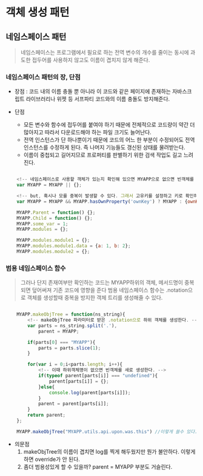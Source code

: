 # 객체 생성 패턴

## 네임스페이스 패턴
> 네임스페이스는 프로그램에서 필요로 하는 전역 변수의 개수를 줄이는 동시에 과도한 접두어를 사용하지 않고도 이름이 겹치지 않게 해준다.

### 네임스페이스 패턴의 장, 단점
* 장점 : 코드 내의 이름 충돌 뿐 아니라 이 코드와 같은 페이지에 존재하는 자바스크립트 라이브러리나 위젯 등 서프파티 코드와의 이름 충돌도 방지해준다.

* 단점  
    - 모든 변수와 함수에 접두어를 붙여야 하기 때문에 전체적으로 코드량이 약간 더 많아지고 따라서 다운로드해야 하는 파일 크기도 늘어난다.
    - 전역 인스턴스가 단 하나뿐이기 때문에 코드의 어느 한 부분이 수정되어도 전역 인스턴스를 수정하게 된다. 즉 나머지 기능들도 갱신된 상태를 물려받는다.
    - 이름이 중첩되고 길어지므로 프로퍼티를 판별하기 위한 검색 작업도 길고 느려진다.


``` javascript

    <!-- 네임스페이스로 사용할 객체가 있는지 확인해 있으면 MYAPP으로 없으면 빈객체를 생성한다. -->
    var MYAPP = MYAPP || {};

    <!-- but, 혹시나 모를 중복이 발생할 수 있다. 그래서 고유키를 설정하고 키로 확인하는 방법을 추가한다.  - by hika -->
    var MYAPP = MYAPP && MYAPP.hasOwnProperty('ownKey') ? MYAPP : {ownKey:true}

    MYAPP.Parent = function() {};
    MYAPP.Child = function() {};
    MYAPP.some_var = 1;
    MYAPP.modules = {};

    MYAPP.modules.module1 = {};
    MYAPP.modules.module1.data = {a: 1, b: 2};
    MYAPP.modules.module2 = {};

```

### 범용 네임스페이스 함수
> 그러나 단지 존재여부만 확인하는 코드는 MYAPP하위의 객체, 메서드명이 중복되면 덮어써져 기존 코드에 영향을 준다 범용 네임스페이스 함수는 .notation으로 객체를 생성할때 중복을 방지한 객체 트리를 생성해줄 수 있다.

```javascript

    MYAPP.makeObjTree = function(ns_string){
        <!-- makeObjTree 파라미터로 받은 .notation으로 하위 객체를 생성한다. -->
        var parts = ns_string.split('.'),  
            parent = MYAPP;

        if(parts[0] === "MYAPP"){
            parts = parts.slice(1);
        }

        for(var i = 0;i<parts.length; i++){
            <!-- 이때 하위객체명이 없으면 빈객체를 새로 생성한다. -->
            if(typeof parent[parts[i]] === "undefined"){
                parent[parts[i]] = {};
            }else{
                console.log(parent[parts[i]]);
            }
            parent = parent[parts[i]];
        }
        return parent;
    };

    MYAPP.makeObjTree("MYAPP.utils.api.upon.was.this") //이렇게 쓸수 있다.

```

* 의문점
    1. makeObjTree의 이름이 겹치면 log를 찍게 해두웠지만 뭔가 불안하다. 이렇게 하면 override가 안 된다.
    2. 좀더 범용성있게 할 수 있을까?  parent = MYAPP 부분도 거슬린다.
